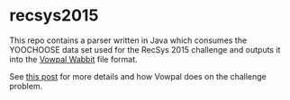 # recsys2015
This repo contains a parser written in Java which consumes the YOOCHOOSE data set used for the RecSys 2015 challenge and outputs it into the [Vowpal Wabbit](https://github.com/JohnLangford/vowpal_wabbit/wiki) file format.

See [this post](http://humphreysheil.com/blog/a-quick-run-through-vowpal-wabbit) for more details and how Vowpal does on the challenge problem.

